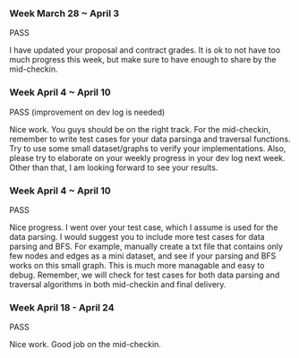 ### Week March 28 ~ April 3

PASS

I have updated your proposal and contract grades. It is ok to not have too much progress this week, but make sure to have enough to share by the mid-checkin.

### Week April 4 ~ April 10

PASS (improvement on dev log is needed)

Nice work. You guys should be on the right track. For the mid-checkin, remember to write test cases for your data parsinga and traversal functions. Try to use some small dataset/graphs to verify your implementations. Also, please try to elaborate on your weekly progress in your dev log next week. Other than that, I am looking forward to see your results.

### Week April 4 ~ April 10

PASS

Nice progress. I went over your test case, which I assume is used for the data parsing. I would suggest you to include more test cases for data parsing and BFS. For example, manually create a txt file that contains only few nodes and edges as a mini dataset, and see if your parsing and BFS works on this small graph. This is much more managable and easy to debug. Remember, we will check for test cases for both data parsing and traversal algorithms in both mid-checkin and final delivery.

### Week April 18 - April 24

PASS

Nice work. Good job on the mid-checkin.
